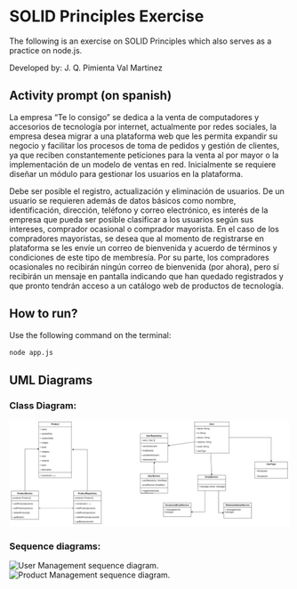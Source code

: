 # SOLID Principles Exercise

The following is an exercise on SOLID Principles which also serves as a practice on node.js.

Developed by:
J. Q. Pimienta
Val Martinez

## Activity prompt (on spanish)
La empresa “Te lo consigo” se dedica a la venta de computadores y accesorios de
tecnología por internet, actualmente por redes sociales, la empresa desea migrar
a una plataforma web que les permita expandir su negocio y facilitar los procesos
de toma de pedidos y gestión de clientes, ya que reciben constantemente
peticiones para la venta al por mayor o la implementación de un modelo de ventas
en red.
Inicialmente se requiere diseñar un módulo para gestionar los usuarios en la
plataforma.  
  
Debe ser posible el registro, actualización y eliminación de usuarios.
De un usuario se requieren además de datos básicos como nombre, identificación,
dirección, teléfono y correo electrónico, es interés de la empresa que pueda ser posible
clasificar a los usuarios según sus intereses, comprador ocasional o comprador
mayorista.
En el caso de los compradores mayoristas, se desea que al momento de registrarse en
plataforma se les envíe un correo de bienvenida y acuerdo de términos y condiciones de
este tipo de membresía.
Por su parte, los compradores ocasionales no recibirán ningún correo de bienvenida (por
ahora), pero sí recibirán un mensaje en pantalla indicando que han quedado registrados
y que pronto tendrán acceso a un catálogo web de productos de tecnología.

## How to run?

Use the following command on the terminal:

```bash
node app.js
```

## UML Diagrams
### Class Diagram:
![UML Diagram for project.](./assets/image.png)

### Sequence diagrams:
![User Management sequence diagram.](./assets/Secuence_Diagram-Gestión%20de%20Usuarios.drawio.png)
![Product Management sequence diagram.](./assets/Secuence_Diagram-Gestión%20de%20Productos.drawio.png)
